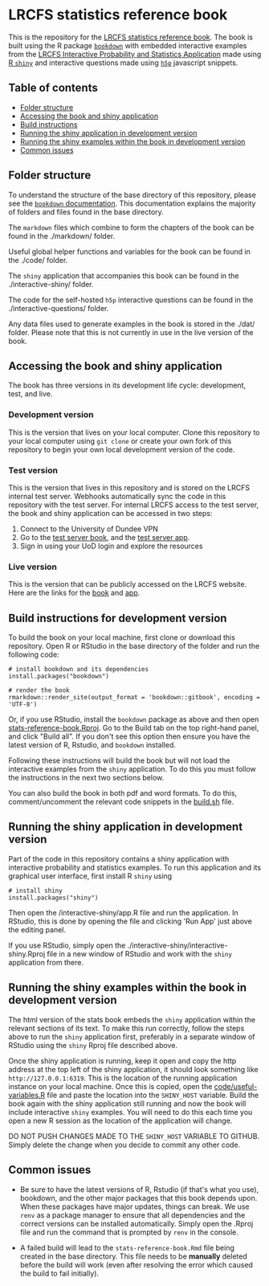 # LRCFS statistics reference book
This is the repository for the [LRCFS statistics reference book](https://lrcfs.dundee.ac.uk/lr-book/). The book is built using the R package [`bookdown`](https://bookdown.org/yihui/bookdown/) with embedded interactive examples from the [LRCFS Interactive Probability and Statistics Application](https://lrcfs.dundee.ac.uk/apps/interactive-lr/) made using [R `shiny`](https://shiny.rstudio.com/) and interactive questions made using [`h5p`](https://h5p.org/) javascript snippets.

## Table of contents
* [Folder structure](#folder-structure)
* [Accessing the book and shiny application](#accessing-the-book-and-shiny-application)
* [Build instructions](#build-instructions-for-development-version)
* [Running the shiny application in development version](#running-the-shiny-application-in-development-version)
* [Running the shiny examples within the book in development version](#running-the-shiny-examples-within-the-book-in-development-version)
* [Common issues](#common-issues)

## Folder structure

To understand the structure of the base directory of this repository, please see the [`bookdown` documentation](https://bookdown.org/yihui/bookdown/). This documentation explains the majority of folders and files found in the base directory.

The `markdown` files which combine to form the chapters of the book can be found in the ./markdown/ folder.

Useful global helper functions and variables for the book can be found in the ./code/ folder.

The `shiny` application that accompanies this book can be found in the ./interactive-shiny/ folder.

The code for the self-hosted `h5p` interactive questions can be found in the ./interactive-questions/ folder.

Any data files used to generate examples in the book is stored in the ./dat/ folder. Please note that this is not currently in use in the live version of the book.

## Accessing the book and shiny application

The book has three versions in its development life cycle: development, test, and live.

### Development version

This is the version that lives on your local computer. Clone this repository to your local computer using `git clone` or create your own fork of this repository to begin your own local development version of the code.

### Test version

This is the version that lives in this repository and is stored on the LRCFS internal test server. Webhooks automatically sync the code in this repository with the test server. For internal LRCFS access to the test server, the book and shiny application can be accessed in two steps:

1. Connect to the University of Dundee VPN
2. Go to the [test server book](https://lrcfs-shiny.test.dundee.ac.uk/internal/stats-book/), and the [test server app](https://lrcfs-shiny.test.dundee.ac.uk/internal/interactive-stats-book/).
3. Sign in using your UoD login and explore the resources

### Live version

This is the version that can be publicly accessed on the LRCFS website. Here are the links for the [book](https://lrcfs.dundee.ac.uk/lr-book/) and [app](https://lrcfs.dundee.ac.uk/apps/interactive-lr/).

## Build instructions for development version
To build the book on your local machine, first clone or download this repository. Open R or RStudio in the base directory of the folder and run the following code:
```
# install bookdown and its dependencies
install.packages("bookdown")

# render the book
rmarkdown::render_site(output_format = 'bookdown::gitbook', encoding = 'UTF-8')
```

Or, if you use RStudio, install the `bookdown` package as above and then open [stats-reference-book.Rproj](stats-reference-book.Rproj). Go to the Build tab on the top right-hand panel, and click "Build all". If you don't see this option then ensure you have the latest version of R, Rstudio, and `bookdown` installed.

Following these instructions will build the book but will not load the interactive examples from the `shiny` application. To do this you must follow the instructions in the next two sections below.

You can also build the book in both pdf and word formats. To do this, comment/uncomment the relevant code snippets in the [build.sh](build.sh) file.

## Running the shiny application in development version

Part of the code in this repository contains a shiny application with interactive probability and statistics examples. To run this application and its graphical user interface, first install R `shiny` using 
```
# install shiny
install.packages("shiny")
```
Then open the /interactive-shiny/app.R file and run the application. In RStudio, this is done by opening the file and clicking 'Run App' just above the editing panel. 

If you use RStudio, simply open the ./interactive-shiny/interactive-shiny.Rproj file in a new window of RStudio and work with the `shiny` application from there.

## Running the shiny examples within the book in development version

The html version of the stats book embeds the `shiny` application within the relevant sections of its text. To make this run correctly, follow the steps above to run the `shiny` application first, preferably in a separate window of RStudio using the `shiny` Rproj file described above. 

Once the shiny application is running, keep it open and copy the http address at the top left of the shiny application, it should look something like `http://127.0.0.1:6319`. This is the location of the running application instance on your local machine. Once this is copied, open the [code/useful-variables.R](code/useful-variables.R) file and paste the location into the `SHINY_HOST` variable. Build the book again with the shiny application still running and now the book will include interactive `shiny` examples. You will need to do this each time you open a new R session as the location of the application will change.

DO NOT PUSH CHANGES MADE TO THE `SHINY_HOST` VARIABLE TO GITHUB. Simply delete the change when you decide to commit any other code.

## Common issues

- Be sure to have the latest versions of R, Rstudio (if that's what you use), bookdown, and the other major packages that this book depends upon. When these packages have major updates, things can break. We use `renv` as a package manager to ensure that all dependencies and the correct versions can be installed automatically. Simply open the .Rproj file and run the command that is prompted by `renv` in the console.

- A failed build will lead to the `stats-reference-book.Rmd` file being created in the base directory. This file needs to be **manually** deleted before the build will work (even after resolving the error which caused the build to fail initially).
